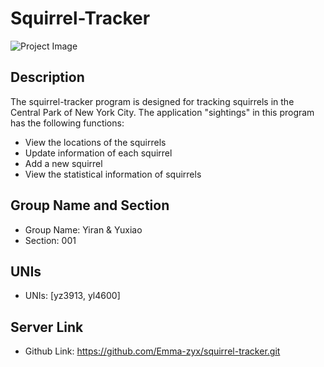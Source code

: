 # Squirrel-Tracker
![Project Image](https://cdn.suwalls.com/wallpapers/animals/squirrel-reflected-in-the-water-24042-1920x1080.jpg)


## Description
The squirrel-tracker program is designed for tracking squirrels in the Central Park of New York City. The application "sightings" in this program has the following functions:
- View the locations of the squirrels
- Update information of each squirrel
- Add a new squirrel
- View the statistical information of squirrels


## Group Name and Section
- Group Name: Yiran & Yuxiao
- Section: 001

## UNIs
- UNIs: [yz3913, yl4600]

## Server Link
- Github Link: https://github.com/Emma-zyx/squirrel-tracker.git
